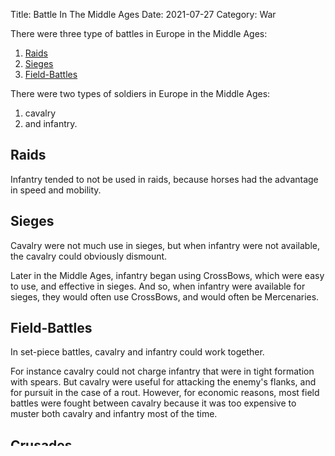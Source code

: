 Title: Battle In The Middle Ages
Date: 2021-07-27
Category: War

There were three type of battles in Europe in the Middle Ages:

1. [Raids](#raids)
1. [Sieges](#sieges)
1. [Field-Battles](#field-battles)

There were two types of soldiers in Europe in the Middle Ages:

1. cavalry
2. and infantry.

<h2 id="raids">Raids</h2>
Infantry tended to not be used in raids, because horses had
the advantage in speed and mobility.

<h2 id="sieges">Sieges</h2>
Cavalry were not much use in sieges, but when infantry were not
available, the cavalry could obviously dismount.

Later in the Middle Ages, infantry began using CrossBows, which
were easy to use, and effective in sieges. And so, when infantry
were available for sieges, they would often use CrossBows, and
would often be Mercenaries.

<h2 id="field-battles">Field-Battles</h2>
In set-piece battles, cavalry and infantry could work together.

For instance cavalry could not charge infantry that were in tight formation
with spears. But cavalry were useful for attacking the enemy's flanks,
and for pursuit in the case of a rout. However, for economic reasons,
most field battles were fought between cavalry because it was too
expensive to muster both cavalry and infantry most of the time.

## Crusades
The Crusades demonstrate that although most field battles in
Europe during the Middle Ages were fought between Cavalry, the warriors
of that age were capable of more sophisticated tactics.

Here it should be noted, that because lands to the East tended to
be more arid, the opponents fighting against the European Crusaders
were more skilled on horseback and with the bow and arrow. Eastern-style
fighting was much more cavalry-oriented.

What tipped the scale in favour of the Crusaders in certain battles
that they won, was the fact that the CrossBow could outrange the bow-and-arrow.

So, the Crusaders would line up infantry with edged-weapons in front,
behind them would be CrossBow Infantry, with Cavalry protecting the flanks.
The edged-weapon infantry would protect the CrossBowMen, who would shoot
over the top and protect the edged-weapon infantry from enemy harrassment.

## Recommended
This blog post is inspired by
[Wittenberg To Westphalia Podcast](https://wittenbergtowestphaliapodcast.weebly.com/){:target="_blank"}, specifically
[Episode 38](https://wittenbergtowestphaliapodcast.weebly.com/blog/episode-38-warfare-in-the-middle-ages-part-1){:target="_blank"},
[Episode 39](https://wittenbergtowestphaliapodcast.weebly.com/blog/episode-39-what-is-war-baby-dont-hurt-me){:target="_blank"}, and
[Episode 40](https://wittenbergtowestphaliapodcast.weebly.com/blog/episode-40-the-actual-war-bits){:target="_blank"}.
